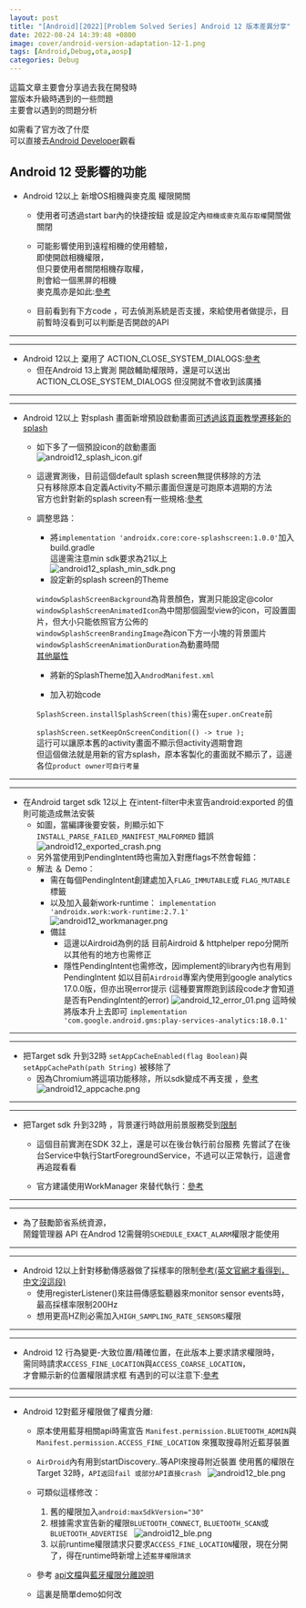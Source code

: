 ```yaml
---
layout: post
title: "[Android][2022][Problem Solved Series] Android 12 版本差異分享"
date: 2022-08-24 14:39:48 +0800
image: cover/android-version-adaptation-12-1.png
tags: [Android,Debug,ota,aosp]
categories: Debug
---
```


這篇文章主要會分享過去我在開發時<br>
當版本升級時遇到的一些問題<br>
主要會以遇到的問題分析<br>

如需看了官方改了什麼<br>
可以直接去[Android Developer](https://developer.android.com/about/versions/12/behavior-changes-all)觀看<br>


## Android 12 受影響的功能

* Android 12以上 新增OS相機與麥克風 權限開關
  - 使用者可透過start bar內的快捷按鈕 或是設定內`相機或麥克風存取權`開關做關閉
  - 可能影響使用到遠程相機的使用體驗，<br>
  即使開啟相機權限，<br>
  但只要使用者關閉相機存取權，<br>
  則會給一個黑屏的相機<br>
  麥克風亦是如此:[參考](https://developer.android.com/training/permissions/explaining-access#toggles)

  - 目前看到有下方code ，可去偵測系統是否支援，來給使用者做提示，目前暫時沒看到可以判斷是否開啟的API
  <script src="https://gist.github.com/KuanChunChen/c7469603bb0f6b6b533447c7d7c9e0cf.js"></script>

---
---

 * Android 12以上 棄用了 ACTION_CLOSE_SYSTEM_DIALOGS:[參考](https://developer.android.com/about/versions/12/behavior-changes-all#close-system-dialogs)
   - 但在Android 13上實測 開啟輔助權限時，還是可以送出 ACTION_CLOSE_SYSTEM_DIALOGS
   但沒開就不會收到該廣播

---
---
 * Android 12以上 對splash 畫面新增預設啟動畫面[可透過該頁面教學遷移新的splash](https://developer.android.com/guide/topics/ui/splash-screen/migrate)
   - 如下多了一個預設icon的啟動畫面<br>
     ![android12_splash_icon.gif](/images/others/android12_splash_icon.gif)
   - 這邊實測後，目前這個default splash screen無提供移除的方法<br>
     只有移除原本自定義Activity不顯示畫面但還是可跑原本週期的方法<br>
     官方也針對新的splash screen有一些規格:[參考](https://developer.android.com/guide/topics/ui/splash-screen#elements)<br>
   - 調整思路：<br>
     - 將`implementation 'androidx.core:core-splashscreen:1.0.0'`加入build.gradle<br>
     這邊需注意min sdk要求為21以上<br>
     ![android12_splash_min_sdk.png](/images/others/android12_splash_min_sdk.png)
     - 設定新的splash screen的Theme
     <script src="https://gist.github.com/KuanChunChen/dd55d7b2cb70cedf158763083390d426.js"></script>
      `windowSplashScreenBackground`為背景顏色，實測只能設定@color<br>
      `windowSplashScreenAnimatedIcon`為中間那個圓型view的icon，可設置圖片，但大小只能依照官方公佈的<br>
      `windowSplashScreenBrandingImage`為icon下方一小塊的背景圖片<br>
      `windowSplashScreenAnimationDuration`為動畫時間<br>
      [其他屬性](https://developer.android.com/guide/topics/ui/splash-screen#set-theme)
      <br>

     - 將新的SplashTheme加入`AndrodManifest.xml`

     - 加入初始code
     <script src="https://gist.github.com/KuanChunChen/7799d22f3d2839965678d9f75435bda5.js"></script>

     `SplashScreen.installSplashScreen(this)`需在`super.onCreate`前<br>
     <br>
     `splashScreen.setKeepOnScreenCondition(() -> true );`<br>
     這行可以讓原本舊的activity畫面不顯示但activity週期會跑<br>
     但這個做法就是用新的官方splash，原本客製化的畫面就不顯示了，這邊各位`product owner可自行考量   `

---
---
  * 在Android target sdk 12以上 在intent-filter中未宣告android:exported 的值 則可能造成無法安裝
    - 如圖，當編譯後要安裝，則顯示如下 `INSTALL_PARSE_FAILED_MANIFEST_MALFORMED` 錯誤
     ![android12_exported_crash.png](/images/others/android12_exported_crash.png)
    - 另外當使用到PendingIntent時也需加入對應flags不然會報錯：
      <script src="https://gist.github.com/KuanChunChen/7ba7f042607cde3cb472af503088bce9.js"></script>
    - 解法 ＆ Demo：<br>
      - 需在每個PendingIntent創建處加入`FLAG_IMMUTABLE`或 `FLAG_MUTABLE` 標籤<br>
      - 以及加入最新work-runtime： `implementation 'androidx.work:work-runtime:2.7.1'`<br>
      ![android12_workmanager.png](/images/others/android12_workmanager.png)<br>
      - 備註<br>
        - 這邊以Airdroid為例的話 目前Airdroid & httphelper repo分開所以其他有的地方也需修正
        - 隱性PendingIntent也需修改，因implement的library內也有用到PendingIntent
        如以目前`Airdroid`專案內使用到google analytics 17.0.0版，但亦出現error提示
        (這種要實際跑到該段code才會知道是否有PendingIntent的error)
        ![android_12_error_01.png](/images/others/android_12_error_01.png)
        這時候將版本升上去即可
        `implementation 'com.google.android.gms:play-services-analytics:18.0.1'`



---
---

  * 把Target sdk 升到32時 `setAppCacheEnabled(flag Boolean)`與`setAppCachePath(path String)` 被移除了   
    - 因為Chromium將這項功能移除，所以sdk變成不再支援 ，[參考](https://web.dev/appcache-removal/)
    ![android12_appcache.png](/images/others/android12_appcache.png)

---
---

  * 把Target sdk 升到32時 ，背景運行時啟用前景服務受到[限制](https://developer.android.com/guide/components/foreground-services#background-start-restrictions)
     - 這個目前實測在SDK 32上，還是可以在後台執行前台服務
       先嘗試了在後台Service中執行StartForegroundService，不過可以正常執行，這邊會再追蹤看看

     - 官方建議使用WorkManager 來替代執行：[參考](https://developer.android.com/about/versions/12/foreground-services?hl=zh-cn#recommended-alternative)

---
---
 * 為了鼓勵節省系统資源，<br>
 鬧鐘管理器 API 在Androd 12需聲明`SCHEDULE_EXACT_ALARM`權限才能使用
---
---
 * Android 12以上針對移動傳感器做了採樣率的限制[參考(英文官網才看得到，中文沒這段)](https://developer.android.com/guide/topics/sensors/sensors_overview#sensors-rate-limiting)
   - 使用registerListener()來註冊傳感監聽器來monitor sensor events時，最高採樣率限制200Hz
   - 想用更高HZ則必需加入`HIGH_SAMPLING_RATE_SENSORS`權限

---
---
 * Android 12 行為變更-大致位置/精確位置，在此版本上要求請求權限時，<br>
 需同時請求`ACCESS_FINE_LOCATION`與`ACCESS_COARSE_LOCATION`，<br>
 才會顯示新的位置權限請求框
 有遇到的可以注意下:[參考](https://developer.android.com/training/location/permissions#approximate-request)

---
---
 * Android 12對藍牙權限做了權責分離:
      - 原本使用藍芽相關api時需宣告
        `Manifest.permission.BLUETOOTH_ADMIN`與`Manifest.permission.ACCESS_FINE_LOCATION`
        來獲取搜尋附近藍芽裝置

      - `AirDroid`內有用到startDiscovery..等API來搜尋附近裝置
        使用舊的權限在Target 32時，`API返回fail 或部分API直接crash `
        ![android12_ble.png](/images/others/android12_ble_crash.png)

      - 可類似這樣修改：
        1. 舊的權限加入`android:maxSdkVersion="30"`
        2. 根據需求宣告新的權限`BLUETOOTH_CONNECT`, `BLUETOOTH_SCAN`或`BLUETOOTH_ADVERTISE `
        ![android12_ble.png](/images/others/android12_ble.png)
        3. 以前runtime權限請求只要求`ACCESS_FINE_LOCATION`權限，現在分開了，得在runtime時新增上述`藍芽權限請求`

      - 參考 [api文檔](https://developer.android.com/reference/android/bluetooth/BluetoothAdapter#startDiscovery())與[藍牙權限分離說明](https://developer.android.com/guide/topics/connectivity/bluetooth/permissions#declare-android12-or-higher)
      - 這裏是簡單demo如何改
      <script src="https://gist.github.com/KuanChunChen/cd5950dcc9247ea889e835a4085694f8.js"></script>
